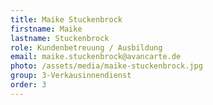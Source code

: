 ```yaml
---
title: Maike Stuckenbrock
firstname: Maike
lastname: Stuckenbrock
role: Kundenbetreuung / Ausbildung
email: maike.stuckenbrock@avancarte.de
photo: /assets/media/maike-stuckenbrock.jpg
group: 3-Verkausinnendienst
order: 3
---
```

